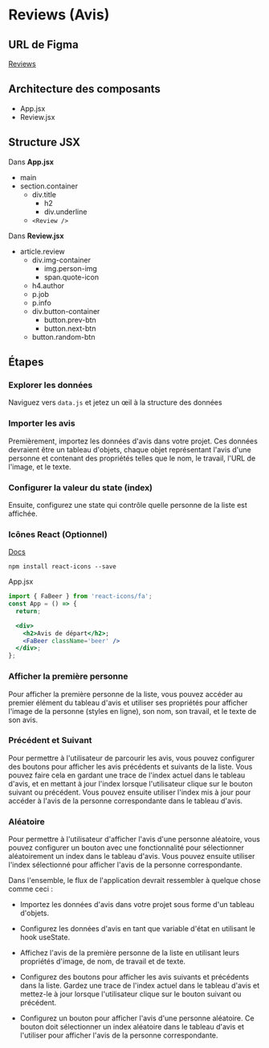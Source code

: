 # Reviews (Avis)

## URL de Figma

[Reviews](https://www.figma.com/file/e8L2QiR4GVTa5cGuRpXtk3/Reviews?node-id=0%3A1&t=gcCYcePiKxnkJ9kH-1)

## Architecture des composants

- App.jsx
- Review.jsx

## Structure JSX

Dans **App.jsx**

- main
- section.container
  - div.title
    - h2
    - div.underline
  - `<Review />`

Dans **Review.jsx**

- article.review
  - div.img-container
    - img.person-img
    - span.quote-icon
  - h4.author
  - p.job
  - p.info
  - div.button-container
    - button.prev-btn
    - button.next-btn
  - button.random-btn

## Étapes

### Explorer les données

Naviguez vers `data.js` et jetez un œil à la structure des données

### Importer les avis

Premièrement, importez les données d'avis dans votre projet. Ces données devraient être un tableau d'objets, chaque objet représentant l'avis d'une personne et contenant des propriétés telles que le nom, le travail, l'URL de l'image, et le texte.

### Configurer la valeur du state (index)

Ensuite, configurez une state qui contrôle quelle personne de la liste est affichée.

### Icônes React (Optionnel)

[Docs](https://react-icons.github.io/react-icons/)

```
npm install react-icons --save
```

App.jsx

```jsx
import { FaBeer } from 'react-icons/fa';
const App = () => {
  return;

  <div>
    <h2>Avis de départ</h2>;
    <FaBeer className='beer' />
  </div>;
};
```

### Afficher la première personne

Pour afficher la première personne de la liste, vous pouvez accéder au premier élément du tableau d'avis et utiliser ses propriétés pour afficher l'image de la personne (styles en ligne), son nom, son travail, et le texte de son avis.

### Précédent et Suivant

Pour permettre à l'utilisateur de parcourir les avis, vous pouvez configurer des boutons pour afficher les avis précédents et suivants de la liste. Vous pouvez faire cela en gardant une trace de l'index actuel dans le tableau d'avis, et en mettant à jour l'index lorsque l'utilisateur clique sur le bouton suivant ou précédent. Vous pouvez ensuite utiliser l'index mis à jour pour accéder à l'avis de la personne correspondante dans le tableau d'avis.

### Aléatoire

Pour permettre à l'utilisateur d'afficher l'avis d'une personne aléatoire, vous pouvez configurer un bouton avec une fonctionnalité pour sélectionner aléatoirement un index dans le tableau d'avis. Vous pouvez ensuite utiliser l'index sélectionné pour afficher l'avis de la personne correspondante.

Dans l'ensemble, le flux de l'application devrait ressembler à quelque chose comme ceci :

- Importez les données d'avis dans votre projet sous forme d'un tableau d'objets.

- Configurez les données d'avis en tant que variable d'état en utilisant le hook useState.

- Affichez l'avis de la première personne de la liste en utilisant leurs propriétés d'image, de nom, de travail et de texte.

- Configurez des boutons pour afficher les avis suivants et précédents dans la liste. Gardez une trace de l'index actuel dans le tableau d'avis et mettez-le à jour lorsque l'utilisateur clique sur le bouton suivant ou précédent.

- Configurez un bouton pour afficher l'avis d'une personne aléatoire. Ce bouton doit sélectionner un index aléatoire dans le tableau d'avis et l'utiliser pour afficher l'avis de la personne correspondante.
